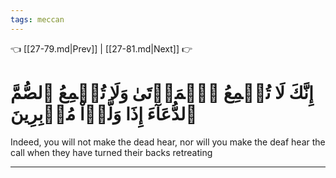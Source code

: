 ```yaml
---
tags: meccan
---
```


👈 [[27-79.md|Prev]] | [[27-81.md|Next]] 👉

# إِنَّكَ لَا تُسۡمِعُ ٱلۡمَوۡتَىٰ وَلَا تُسۡمِعُ ٱلصُّمَّ ٱلدُّعَآءَ إِذَا وَلَّوۡاْ مُدۡبِرِينَ

Indeed, you will not make the dead hear, nor will you make the deaf hear the call when they have turned their backs retreating

---

